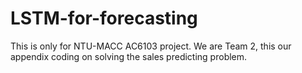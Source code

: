 # LSTM-for-forecasting
This is only for NTU-MACC AC6103 project.
We are Team 2, this our appendix coding on solving the sales predicting problem.
